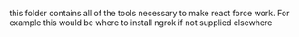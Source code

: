 this folder contains all of the tools necessary to make react force work.  For example this would be where to install ngrok if not supplied elsewhere